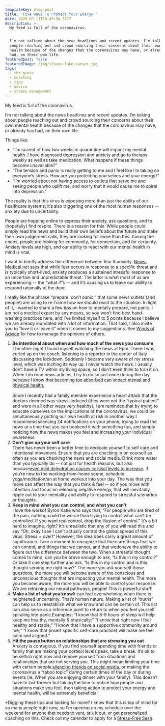 ```yaml
---
templateKey: blog-post
title: 'Five Ways To Protect Your Energy '
date: 2020-03-11T18:43:34.331Z
description: >-
  My feed is full of the coronavirus.


  I’m not talking about the news headlines and recent updates. I’m talking about
  people reaching out and crowd sourcing their concerns about their own mental
  health because of the changes that the coronavirus may have, or already has
  had, on their own life.
featuredpost: false
featuredImage: /img/sloans-lake-sunset.jpg
tags:
  - the grove
  - coaching
  - tips
  - advice
  - stress management
---
```

My feed is full of the coronavirus.

I’m not talking about the news headlines and recent updates. I’m talking about people reaching out and crowd sourcing their concerns about their own mental health because of the changes that the coronavirus may have, or already has had, on their own life.

Things like:

* “I’m scared of how two weeks in quarantine will impact my mental health. I have diagnosed depression and anxiety and go to therapy weekly as well as take medication. What happens if these things become unavailable?”
* “The tension and panic is really getting to me and I feel like I’m taking on everyone’s stress. How are you protecting yourselves and your energy?”
* “I’m worried about not having access to outlets that serve me and seeing people who uplift me, and worry that it would cause me to spiral into depression.”

The reality is that this virus is exposing more than just the ability of our healthcare systems; it’s also triggering one of the most human responses -- anxiety due to uncertainty.

People are hopping online to express their anxiety, ask questions, and to (hopefully) find respite. There is a reason for this. While people could simply read the news and build their own beliefs about the future and make their own judgement calls, they are looking for more than this. Among the chaos, people are looking for community, for connection, and for certainty. Anxiety levels are high, and our ability to react with our mental health in mind is vital.

I want to briefly address the difference between fear & anxiety. [News-Medical.net](https://www.news-medical.net/) says that while fear occurs in response to a specific threat and is typically short-lived, anxiety produces a sustained stressful response to an uncertain and unpredictable threat. The latter is what most of us are experiencing -- the “what if”s -- and it’s causing us to leave our ability to respond rationally at the door.

I really like the phrase “prepare, don’t panic,” that some news outlets (and people!) are using to re-frame how we should react to the situation. In light of it, I wanted to share a few tips on how to mentally prepare, not panic. I am not a medical expert by any means, so you won’t find best hand-washing practices here, and I’ve limited myself to 5 points because I believe we are already inundated with a lot of information. That said, I also invite you to “love it or leave it” when it comes to my suggestions. See [Winds of Advice](https://www.sheilaanne.com/writing-desk/2020-02-03-the-winds-of-advice/) for how to manage the opinions of others.

1. **Be intentional about when and how much of the news you consume**\
   The other night I found myself watching the news at 9pm. There I was, curled up on the couch, listening to a reporter in the center of Italy discussing the lockdown. Suddenly I became very aware of my stress level, which was inching its way up. I never watch the news. I usually don’t have a TV within my living space, so I don’t even think to turn it on. When I do read news articles, I try to do so just once during the day because I know that [becoming too absorbed can impact mental and physical health.](https://time.com/5125894/is-reading-news-bad-for-you/)\
   \
   Since I recently had a family member experience a heart attack that the doctors deemed was stress-induced (they were not the “typical patient” and were in all other ways very healthy), I am reminded that by trying to educate ourselves on the implications of the coronavirus, we could be simultaneously putting our own health at risk in another way.I recommend silencing 24 notifications on your phone, trying to read the news at a time that you can bookend it with something fun, and simply noticing how the news makes you feel and increasing your individual awareness.
2. **Don’t give up your self care**\
   There has never been a better time to dedicate yourself to self care and intentional movement. Ensure that you are checking in on yourself as often as you are checking the news and social media. Drink more water than you typically do -- not just for health reasons, but also because[even mild dehydration causes cortisol levels to increase](https://www.stress.org.uk/why-is-water-so-important/). If you’re new to the working-from-home scene, schedule yoga/meditation/an at home workout into your day. The way that you move can affect the way that you think & feel -- so if you move with intention and focus on releasing negative energy, that will inevitably ripple out to your mentality and ability to respond to stressful scenarios or thoughts.
3. **Keep in mind what you can control, and what you can’t**\
   I love the workof Byron Katie who says that, “For people who are tired of the pain, nothing could be worse than trying to control what can’t be controlled. If you want real control, drop the illusion of control.” It’s a bit hard to imagine, right? It’s unrealistic that any of you will read this and say “Oh, okay I see I can’t actually control the global spread of this virus. Stress = over!” However, the idea does carry a great amount of significance. Take a moment to recognize that there are things that we can control, and things that we cannot, and that wedohave the ability to figure out the difference between the two. When a stressful thought comes to mind, can you be brave enough to ask, “Is this in my control?” Or take it one step further and ask, “Is this in my control and is this thought serving me right now?” The more you ask yourself those questions, the more you will become aware of the conscious and unconscious thoughts that are impacting your mental health. The more you become aware, the more you will be able to control your response. We are retraining our neural pathways, people! This is powerful stuff!
4. **Make a list of what you know**It can feel overwhelming when there is heightened uncertainty. That’s human nature. Making a list of “truths” can help us to reestablish what we know and can be certain of. This list can also serve as a reference point to return to when you feel yourself spiraling into panic.Examples: “I know that 8-9 hours of sleep will help keep me healthy, mentally & physically;” “I know that right now I feel healthy and stable;” “I know that I have a supportive community around me;” “I know that (insert specific self-care practice) will make me feel calm and aligned.”
5. **Hit the pause button on relationships that are stressing you out**\
   Anxiety is contagious. If you find yourself spending time with friends or family that are making your cortisol levels peak, take a break. It’s ok to be selfish right now and remove yourself from situations and relationships that are not serving you. This might mean limiting your time with certain people,[silencing friends on social media](https://www.facebook.com/help/408677896295618?helpref=popular_topics), or making the coronavirus a “taboo topic” during certain times of the day or during events (ie. When you are enjoying dinner with your family). This doesn’t have to last forever but taking the time to notice how people and situations make you feel, then taking action to protect your energy and mental health, will be extremely beneficial.

\*Digging these tips and looking for more?  I know that this is top of mind for so many people right now, so I'm opening up my schedule over the weekend for anyone that needs to vent, talk it out, or get personalized coaching on this.  Check out my calendar to apply for a [Stress-Free Sesh](https://square.site/book/T2G1BPTFKKDBJ/sheila-anne).